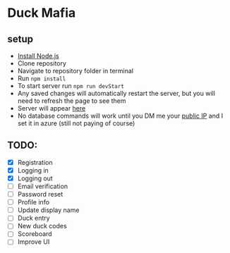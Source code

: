 # Duck Mafia

## setup
- [Install Node.js](https://nodejs.org/en/download/)
- Clone repository
- Navigate to repository folder in terminal
- Run `npm install`
- To start server run `npm run devStart`
- Any saved changes will automatically restart the server, but you will need to refresh the page to see them
- Server will appear [here](http://localhost:3000/)
- No database commands will work until you DM me your [public IP](https://www.whatismyip.com/) and I set it in azure (still not paying of course)

## TODO:
- [x] Registration
- [x] Logging in
- [x] Logging out
- [ ] Email verification
- [ ] Password reset
- [ ] Profile info
- [ ] Update display name
- [ ] Duck entry
- [ ] New duck codes
- [ ] Scoreboard
- [ ] Improve UI
